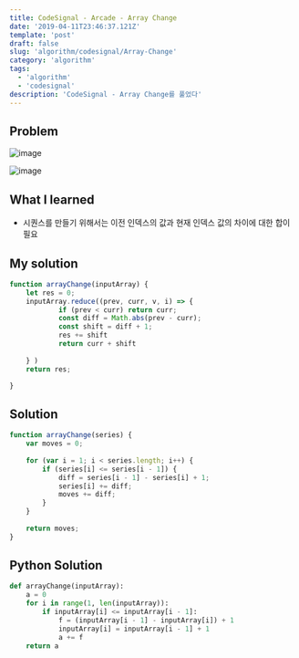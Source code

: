 ```yaml
---
title: CodeSignal - Arcade - Array Change
date: '2019-04-11T23:46:37.121Z'
template: 'post'
draft: false
slug: 'algorithm/codesignal/Array-Change'
category: 'algorithm'
tags:
  - 'algorithm'
  - 'codesignal'
description: 'CodeSignal - Array Change를 풀었다'
---
```


## Problem

![image](https://user-images.githubusercontent.com/35516239/57595785-12049800-7582-11e9-856f-2667d2af92a6.png)

![image](https://user-images.githubusercontent.com/35516239/57595815-36607480-7582-11e9-9297-4d01e7be89ff.png)

## What I learned 

- 시퀀스를 만들기 위해서는 이전 인덱스의 값과 현재 인덱스 값의 차이에 대한 합이 필요

## My solution

```javascript
function arrayChange(inputArray) {
    let res = 0;
    inputArray.reduce((prev, curr, v, i) => {
            if (prev < curr) return curr;
            const diff = Math.abs(prev - curr);
            const shift = diff + 1; 
            res += shift
            return curr + shift
        
    } )
    return res;

}
```

## Solution

```javascript
function arrayChange(series) {
    var moves = 0;
    
    for (var i = 1; i < series.length; i++) {
        if (series[i] <= series[i - 1]) {
            diff = series[i - 1] - series[i] + 1;
            series[i] += diff;
            moves += diff;
        }
    }
    
    return moves;
}
```

## Python Solution

```python
def arrayChange(inputArray):
    a = 0
    for i in range(1, len(inputArray)):
        if inputArray[i] <= inputArray[i - 1]:
            f = (inputArray[i - 1] - inputArray[i]) + 1
            inputArray[i] = inputArray[i - 1] + 1
            a += f
    return a
```

